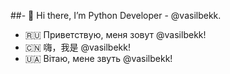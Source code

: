 ##- 👋 Hi there, I’m Python Developer - @vasilbekk.

- 🇷🇺 Приветствую, меня зовут @vasilbekk!
- 🇨🇳 嗨，我是 @vasilbekk!
- 🇺🇦 Вітаю, мене звуть @vasilbekk!

<!---
vasilbekk/vasilbekk is a ✨ special ✨ repository because its `README.md` (this file) appears on your GitHub profile.
You can click the Preview link to take a look at your changes.
--->
